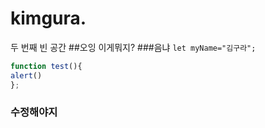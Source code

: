 # kimgura.
두 번째 빈 공간
##오잉 이게뭐지?
###음냐 
`let myName="김구라";`

```javascript
function test(){
alert()
};
```
### 수정해야지
